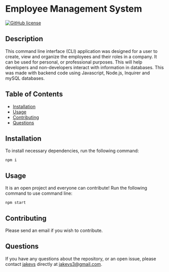 # Employee Management System

[![GitHub license](https://img.shields.io/badge/CLI-mySQL-blue.svg)](https://github.com/jakevs/https://jakevs.github.io/employeemanagementsystem/)

## Description

This command line interface (CLI) application was designed for a user to create, view and organize the employees and their roles in a company. It can be used for personal, or professional purposes. This will help developers and non-developers interact with information in databases. This was made with backend code using Javascript, Node.js, Inquirer and mySQL databases.

## Table of Contents

- [Installation](#installation)
- [Usage](#usage)
- [Contributing](#contributing)
- [Questions](#questions)

## Installation

To install necessary dependencies, run the following command:

```
npm i
```

## Usage

It is an open project and everyone can contribute! Run the following command to use command line:

```
npm start
```

## Contributing

Please send an email if you wish to contribute.

## Questions

If you have any questions about the repository, or an open issue, please contact [jakevs](https://github.com/jakevs/) directly at jakevs3@gmail.com.
